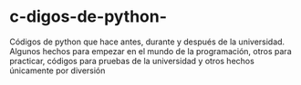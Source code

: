 # c-digos-de-python-
Códigos de python que hace antes, durante y después de la universidad. Algunos hechos para empezar en el mundo de la programación, otros para practicar, códigos para pruebas de la universidad y otros hechos únicamente por diversión 
